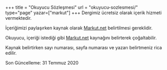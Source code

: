 +++
title = "Okuyucu Sözleşmesi"
url = "okuyucu-sozlesmesi/"
type="page"
yazar=["markut"]
+++
Dergimiz ücretsiz olarak içerik hizmeti vermektedir.

İçeriğimizi paylaşırken kaynak olarak [Markut.net](https://www.markut.net/) belirtilmesi gereklidir.

Okuyucu, içeriği istediği gibi [Markut.net](https://www.markut.net/) kaynağını belirterek çoğaltabilir.

Kaynak belirtirken sayı numarası, sayfa numarası ve yazarı belirtmeniz rica edilir.

Son Güncelleme: 31 Temmuz 2020